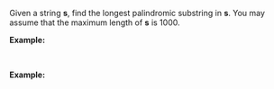 
Given a string **s**, find the longest palindromic substring in **s**. You may assume that the maximum length of **s** is 1000.

**Example:**

&nbsp;

**Example:**

&nbsp;
